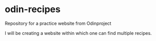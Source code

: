 # odin-recipes
Repository for a practice website from Odinproject

I will be creating a website within which one can find multiple recipes.